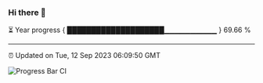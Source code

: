 ### Hi there 👋

⏳ Year progress { ████████████████████▁▁▁▁▁▁▁▁▁▁ } 69.66 %

---

⏰ Updated on Tue, 12 Sep 2023 06:09:50 GMT

![Progress Bar CI](https://github.com/Shyam-Makwana/GitHub-Actions-Demo/workflows/Progress%20Bar%20CI/badge.svg)
